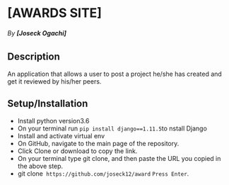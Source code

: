 # [AWARDS SITE]
###### By **[Joseck Ogachi]**
## Description
An application that allows a user to post a project he/she has created and get it reviewed by his/her peers.

## Setup/Installation

- Install python version3.6
- On your terminal run `pip install django==1.11.5`to nstall Django
- Install and activate virtual env
- On GitHub, navigate to the main page of the repository.
- Click Clone or download to copy the link.
- On your terminal type git clone, and then paste the URL you copied in the above step.
- git clone` https://github.com/joseck12/award`
`Press Enter`.
